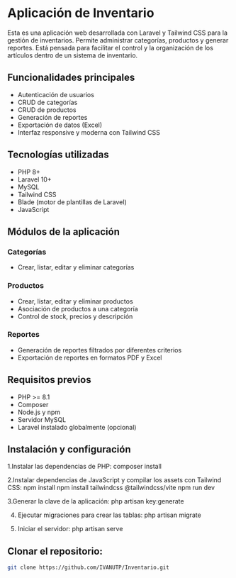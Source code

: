 # Aplicación de Inventario

Esta es una aplicación web desarrollada con Laravel y Tailwind CSS para la gestión de inventarios. Permite administrar categorías, productos y generar reportes. Está pensada para facilitar el control y la organización de los artículos dentro de un sistema de inventario.

## Funcionalidades principales

- Autenticación de usuarios
- CRUD de categorías
- CRUD de productos
- Generación de reportes
- Exportación de datos (Excel)
- Interfaz responsive y moderna con Tailwind CSS

## Tecnologías utilizadas

- PHP 8+
- Laravel 10+
- MySQL
- Tailwind CSS
- Blade (motor de plantillas de Laravel)
- JavaScript

## Módulos de la aplicación

### Categorías
- Crear, listar, editar y eliminar categorías

### Productos
- Crear, listar, editar y eliminar productos
- Asociación de productos a una categoría
- Control de stock, precios y descripción

### Reportes
- Generación de reportes filtrados por diferentes criterios
- Exportación de reportes en formatos PDF y Excel

## Requisitos previos

- PHP >= 8.1
- Composer
- Node.js y npm
- Servidor MySQL
- Laravel instalado globalmente (opcional)

## Instalación y configuración

1.Instalar las dependencias de PHP:
composer install

2.Instalar dependencias de JavaScript y compilar los assets con Tailwind CSS:
npm install
npm install tailwindcss @tailwindcss/vite
npm run dev

3.Generar la clave de la aplicación:
php artisan key:generate

4. Ejecutar migraciones para crear las tablas:
php artisan migrate

5. Iniciar el servidor:
php artisan serve



## Clonar el repositorio:

```bash
git clone https://github.com/IVANUTP/Inventario.git
